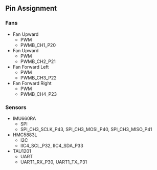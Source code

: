 ## Pin Assignment

### Fans
- Fan Upward
  - PWM 
  - PWMB_CH1_P20
- Fan Upward
  - PWM 
  - PWMB_CH2_P21
- Fan Forward Left
  - PWM 
  - PWMB_CH3_P22
- Fan Forward Right
  - PWM 
  - PWMB_CH4_P23

### Sensors
- IMU660RA
  - SPI
  - SPI_CH3_SCLK_P43, SPI_CH3_MOSI_P40, SPI_CH3_MISO_P41
- HMC5883L
  - I2C
  - IIC4_SCL_P32, IIC4_SDA_P33
- TAU1201
  - UART
  - UART1_RX_P30, UART1_TX_P31